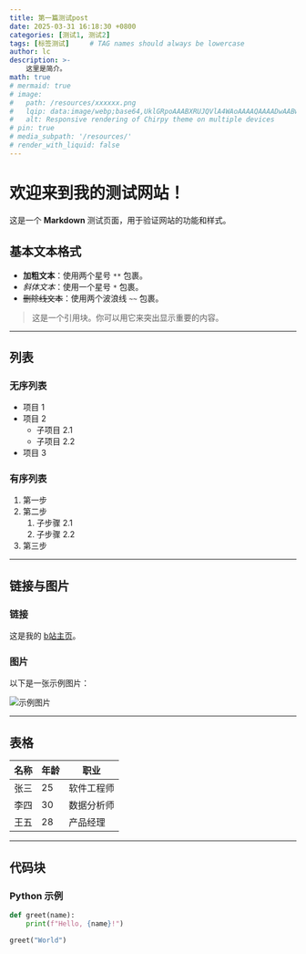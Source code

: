 ```yaml
---
title: 第一篇测试post
date: 2025-03-31 16:18:30 +0800
categories: [测试1, 测试2]
tags: [标签测试]     # TAG names should always be lowercase
author: lc
description: >-
    这里是简介。
math: true
# mermaid: true
# image:
#   path: /resources/xxxxxx.png
#   lqip: data:image/webp;base64,UklGRpoAAABXRUJQVlA4WAoAAAAQAAAADwAABwAAQUxQSDIAAAARL0AmbZurmr57yyIiqE8oiG0bejIYEQTgqiDA9vqnsUSI6H+oAERp2HZ65qP/VIAWAFZQOCBCAAAA8AEAnQEqEAAIAAVAfCWkAALp8sF8rgRgAP7o9FDvMCkMde9PK7euH5M1m6VWoDXf2FkP3BqV0ZYbO6NA/VFIAAAA
#   alt: Responsive rendering of Chirpy theme on multiple devices
# pin: true
# media_subpath: '/resources/'
# render_with_liquid: false
---
```

# 欢迎来到我的测试网站！

这是一个 **Markdown** 测试页面，用于验证网站的功能和样式。

## 基本文本格式

- **加粗文本**：使用两个星号 `**` 包裹。
- *斜体文本*：使用一个星号 `*` 包裹。
- ~~删除线文本~~：使用两个波浪线 `~~` 包裹。

> 这是一个引用块。你可以用它来突出显示重要的内容。

---

## 列表

### 无序列表
- 项目 1
- 项目 2
  - 子项目 2.1
  - 子项目 2.2
- 项目 3

### 有序列表
1. 第一步
2. 第二步
   1. 子步骤 2.1
   2. 子步骤 2.2
3. 第三步

---

## 链接与图片

### 链接
这是我的 [b站主页](https://space.bilibili.com/389150525?spm_id_from=333.1007.0.0)。

### 图片
以下是一张示例图片：

![示例图片](https://img2.baidu.com/it/u=158762493,2604169869&fm=253&fmt=auto&app=120&f=JPEG?w=889&h=500)

---

## 表格

| 名称       | 年龄 | 职业         |
|------------|------|--------------|
| 张三       | 25   | 软件工程师   |
| 李四       | 30   | 数据分析师   |
| 王五       | 28   | 产品经理     |

---

## 代码块

### Python 示例
```python
def greet(name):
    print(f"Hello, {name}!")

greet("World")
```


<script src="https://giscus.app/client.js"
        data-repo="Le1zyCatt/le1zycatt.github.io"
        data-repo-id="R_kgDOORaJaw"
        data-category="Announcements"
        data-category-id="DIC_kwDOORaJa84Co8xd"
        data-mapping="pathname"
        data-strict="0"
        data-reactions-enabled="1"
        data-emit-metadata="0"
        data-input-position="bottom"
        data-theme="preferred_color_scheme"
        data-lang="zh-CN"
        crossorigin="anonymous"
        async>
</script>